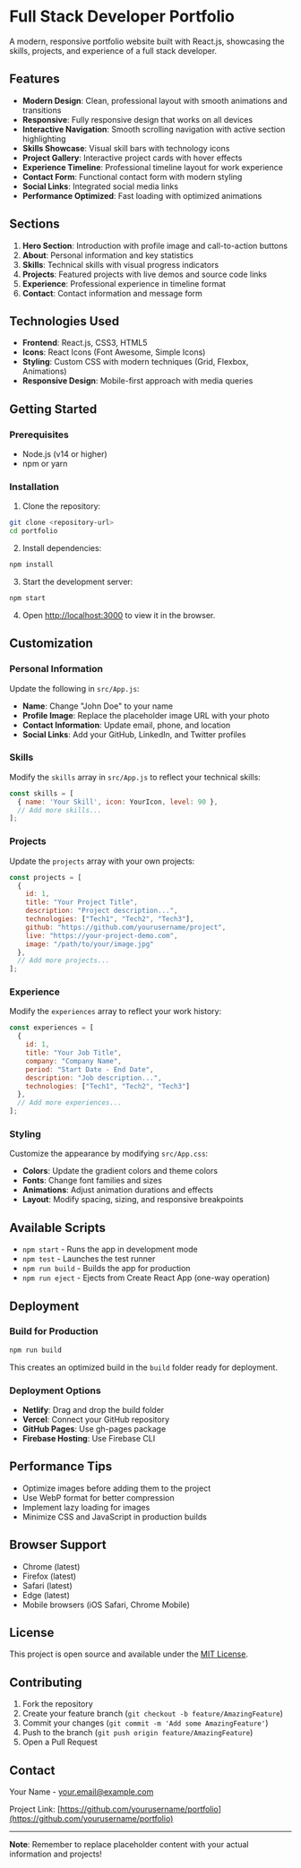 # Full Stack Developer Portfolio

A modern, responsive portfolio website built with React.js, showcasing the skills, projects, and experience of a full stack developer.

## Features

- **Modern Design**: Clean, professional layout with smooth animations and transitions
- **Responsive**: Fully responsive design that works on all devices
- **Interactive Navigation**: Smooth scrolling navigation with active section highlighting
- **Skills Showcase**: Visual skill bars with technology icons
- **Project Gallery**: Interactive project cards with hover effects
- **Experience Timeline**: Professional timeline layout for work experience
- **Contact Form**: Functional contact form with modern styling
- **Social Links**: Integrated social media links
- **Performance Optimized**: Fast loading with optimized animations

## Sections

1. **Hero Section**: Introduction with profile image and call-to-action buttons
2. **About**: Personal information and key statistics
3. **Skills**: Technical skills with visual progress indicators
4. **Projects**: Featured projects with live demos and source code links
5. **Experience**: Professional experience in timeline format
6. **Contact**: Contact information and message form

## Technologies Used

- **Frontend**: React.js, CSS3, HTML5
- **Icons**: React Icons (Font Awesome, Simple Icons)
- **Styling**: Custom CSS with modern techniques (Grid, Flexbox, Animations)
- **Responsive Design**: Mobile-first approach with media queries

## Getting Started

### Prerequisites

- Node.js (v14 or higher)
- npm or yarn

### Installation

1. Clone the repository:
```bash
git clone <repository-url>
cd portfolio
```

2. Install dependencies:
```bash
npm install
```

3. Start the development server:
```bash
npm start
```

4. Open [http://localhost:3000](http://localhost:3000) to view it in the browser.

## Customization

### Personal Information

Update the following in `src/App.js`:

- **Name**: Change "John Doe" to your name
- **Profile Image**: Replace the placeholder image URL with your photo
- **Contact Information**: Update email, phone, and location
- **Social Links**: Add your GitHub, LinkedIn, and Twitter profiles

### Skills

Modify the `skills` array in `src/App.js` to reflect your technical skills:

```javascript
const skills = [
  { name: 'Your Skill', icon: YourIcon, level: 90 },
  // Add more skills...
];
```

### Projects

Update the `projects` array with your own projects:

```javascript
const projects = [
  {
    id: 1,
    title: "Your Project Title",
    description: "Project description...",
    technologies: ["Tech1", "Tech2", "Tech3"],
    github: "https://github.com/yourusername/project",
    live: "https://your-project-demo.com",
    image: "/path/to/your/image.jpg"
  },
  // Add more projects...
];
```

### Experience

Modify the `experiences` array to reflect your work history:

```javascript
const experiences = [
  {
    id: 1,
    title: "Your Job Title",
    company: "Company Name",
    period: "Start Date - End Date",
    description: "Job description...",
    technologies: ["Tech1", "Tech2", "Tech3"]
  },
  // Add more experiences...
];
```

### Styling

Customize the appearance by modifying `src/App.css`:

- **Colors**: Update the gradient colors and theme colors
- **Fonts**: Change font families and sizes
- **Animations**: Adjust animation durations and effects
- **Layout**: Modify spacing, sizing, and responsive breakpoints

## Available Scripts

- `npm start` - Runs the app in development mode
- `npm test` - Launches the test runner
- `npm run build` - Builds the app for production
- `npm run eject` - Ejects from Create React App (one-way operation)

## Deployment

### Build for Production

```bash
npm run build
```

This creates an optimized build in the `build` folder ready for deployment.

### Deployment Options

- **Netlify**: Drag and drop the build folder
- **Vercel**: Connect your GitHub repository
- **GitHub Pages**: Use gh-pages package
- **Firebase Hosting**: Use Firebase CLI

## Performance Tips

- Optimize images before adding them to the project
- Use WebP format for better compression
- Implement lazy loading for images
- Minimize CSS and JavaScript in production builds

## Browser Support

- Chrome (latest)
- Firefox (latest)
- Safari (latest)
- Edge (latest)
- Mobile browsers (iOS Safari, Chrome Mobile)

## License

This project is open source and available under the [MIT License](LICENSE).

## Contributing

1. Fork the repository
2. Create your feature branch (`git checkout -b feature/AmazingFeature`)
3. Commit your changes (`git commit -m 'Add some AmazingFeature'`)
4. Push to the branch (`git push origin feature/AmazingFeature`)
5. Open a Pull Request

## Contact

Your Name - your.email@example.com

Project Link: [https://github.com/yourusername/portfolio](https://github.com/yourusername/portfolio)

---

**Note**: Remember to replace placeholder content with your actual information and projects!

